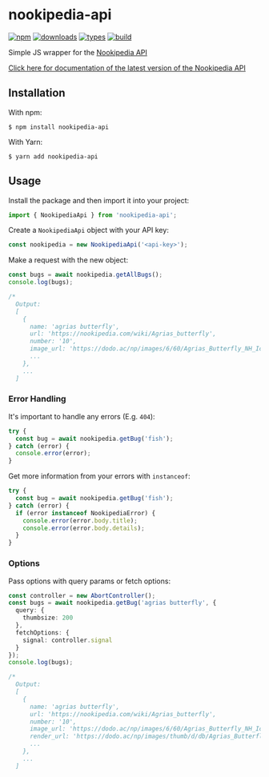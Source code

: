 # nookipedia-api

[![npm](https://img.shields.io/npm/v/nookipedia-api.svg?style=flat-square)](https://www.npmjs.com/package/nookipedia-api)
[![downloads](https://img.shields.io/npm/dm/nookipedia-api.svg?style=flat-square)](https://npm-stat.com/charts.html?package=nookipedia-api)
[![types](https://img.shields.io/npm/types/nookipedia-api.svg?style=flat-square)](https://github.com/maxswa/nookipedia-api/blob/master/src/types.ts)
[![build](https://img.shields.io/github/workflow/status/maxswa/nookipedia-api/CI?style=flat-square)](https://github.com/maxswa/nookipedia-api/actions/workflows/main.yml?query=branch%3Amain)

Simple JS wrapper for the [Nookipedia API](https://api.nookipedia.com/)

[Click here for documentation of the latest version of the Nookipedia API](https://api.nookipedia.com/doc)

## Installation

With npm:

```
$ npm install nookipedia-api
```

With Yarn:

```
$ yarn add nookipedia-api
```

## Usage

Install the package and then import it into your project:

```typescript
import { NookipediaApi } from 'nookipedia-api';
```

Create a `NookipediaApi` object with your API key:

```typescript
const nookipedia = new NookipediaApi('<api-key>');
```

Make a request with the new object:

```typescript
const bugs = await nookipedia.getAllBugs();
console.log(bugs);

/*
  Output:
  [
    {
      name: 'agrias butterfly',
      url: 'https://nookipedia.com/wiki/Agrias_butterfly',
      number: '10',
      image_url: 'https://dodo.ac/np/images/6/60/Agrias_Butterfly_NH_Icon.png',
      ...
    },
    ...
  ]
```

### Error Handling

It's important to handle any errors (E.g. `404`):

```typescript
try {
  const bug = await nookipedia.getBug('fish');
} catch (error) {
  console.error(error);
}
```

Get more information from your errors with `instanceof`:

```typescript
try {
  const bug = await nookipedia.getBug('fish');
} catch (error) {
  if (error instanceof NookipediaError) {
    console.error(error.body.title);
    console.error(error.body.details);
  }
}
```

### Options

Pass options with query params or fetch options:

```typescript
const controller = new AbortController();
const bugs = await nookipedia.getBug('agrias butterfly', {
  query: {
    thumbsize: 200
  },
  fetchOptions: {
    signal: controller.signal
  }
});
console.log(bugs);

/*
  Output:
  [
    {
      name: 'agrias butterfly',
      url: 'https://nookipedia.com/wiki/Agrias_butterfly',
      number: '10',
      image_url: 'https://dodo.ac/np/images/6/60/Agrias_Butterfly_NH_Icon.png',
      render_url: 'https://dodo.ac/np/images/thumb/d/db/Agrias_Butterfly_NH.png/200px-Agrias_Butterfly_NH.png',
      ...
    },
    ...
  ]
```
